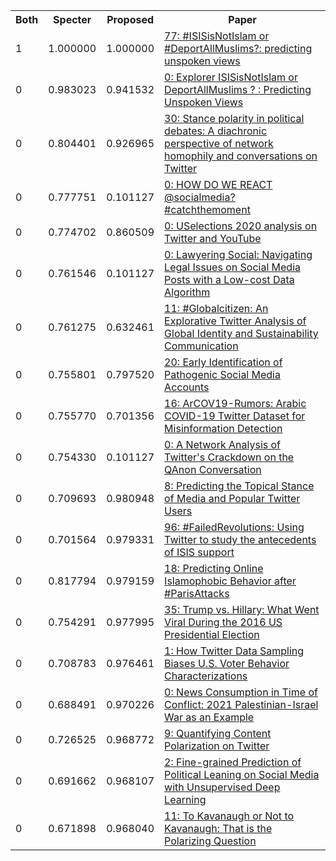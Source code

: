 <html><table><tr>
<th>Both</th>
<th>Specter</th>
<th>Proposed</th>
<th>Paper</th>
</tr>
<tr>
<td>1</td>
<td>1.000000</td>
<td>1.000000</td>
<td><a href="https://www.semanticscholar.org/paper/7deb967c0e70f98f7b18189aeb6149559455343d">77: #ISISisNotIslam or #DeportAllMuslims?: predicting unspoken views</a></td>
</tr>
<tr>
<td>0</td>
<td>0.983023</td>
<td>0.941532</td>
<td><a href="https://www.semanticscholar.org/paper/bf6a6a41e569b569c8058c11838e7ddbfeac21ff">0: Explorer ISISisNotIslam or DeportAllMuslims ? : Predicting Unspoken Views</a></td>
</tr>
<tr>
<td>0</td>
<td>0.804401</td>
<td>0.926965</td>
<td><a href="https://www.semanticscholar.org/paper/59096dd32f9b3b27bad813dd2955ec8e5fe8d9c2">30: Stance polarity in political debates: A diachronic perspective of network homophily and conversations on Twitter</a></td>
</tr>
<tr>
<td>0</td>
<td>0.777751</td>
<td>0.101127</td>
<td><a href="https://www.semanticscholar.org/paper/cdcd666dfe34aa4e1a4609618ce2dfdbcb80de86">0: HOW DO WE REACT @socialmedia? #catchthemoment</a></td>
</tr>
<tr>
<td>0</td>
<td>0.774702</td>
<td>0.860509</td>
<td><a href="https://www.semanticscholar.org/paper/a3b90494951603b4d4d947e81009f836aa6ba717">0: USelections 2020 analysis on Twitter and YouTube</a></td>
</tr>
<tr>
<td>0</td>
<td>0.761546</td>
<td>0.101127</td>
<td><a href="https://www.semanticscholar.org/paper/4f1378ccec26bebdd0ca35206177c7bf96441c68">0: Lawyering Social: Navigating Legal Issues on Social Media Posts with a Low-cost Data Algorithm</a></td>
</tr>
<tr>
<td>0</td>
<td>0.761275</td>
<td>0.632461</td>
<td><a href="https://www.semanticscholar.org/paper/d4757f207c7d3b63b3c04ff2ece75a88014a4ea6">11: #Globalcitizen: An Explorative Twitter Analysis of Global Identity and Sustainability Communication</a></td>
</tr>
<tr>
<td>0</td>
<td>0.755801</td>
<td>0.797520</td>
<td><a href="https://www.semanticscholar.org/paper/24d9a50190f25aec3a661931741a9a5ee04203aa">20: Early Identification of Pathogenic Social Media Accounts</a></td>
</tr>
<tr>
<td>0</td>
<td>0.755770</td>
<td>0.701356</td>
<td><a href="https://www.semanticscholar.org/paper/ad2714552d323a24d05986a452a879e3303b5c60">16: ArCOV19-Rumors: Arabic COVID-19 Twitter Dataset for Misinformation Detection</a></td>
</tr>
<tr>
<td>0</td>
<td>0.754330</td>
<td>0.101127</td>
<td><a href="https://www.semanticscholar.org/paper/612ad0c04597608fd4dcc91fe5ec28ddbcceb44f">0: A Network Analysis of Twitter's Crackdown on the QAnon Conversation</a></td>
</tr>
<tr>
<td>0</td>
<td>0.709693</td>
<td>0.980948</td>
<td><a href="https://www.semanticscholar.org/paper/ee22b650f8a4fb2f74ea3d5e771cf2302aa16a4a">8: Predicting the Topical Stance of Media and Popular Twitter Users</a></td>
</tr>
<tr>
<td>0</td>
<td>0.701564</td>
<td>0.979331</td>
<td><a href="https://www.semanticscholar.org/paper/ddd4d7a2ef0d554ff8d768452fac8596aed6d273">96: #FailedRevolutions: Using Twitter to study the antecedents of ISIS support</a></td>
</tr>
<tr>
<td>0</td>
<td>0.817794</td>
<td>0.979159</td>
<td><a href="https://www.semanticscholar.org/paper/a405ae2971ab98c2824dfe86f18a955e21597737">18: Predicting Online Islamophobic Behavior after #ParisAttacks</a></td>
</tr>
<tr>
<td>0</td>
<td>0.754291</td>
<td>0.977995</td>
<td><a href="https://www.semanticscholar.org/paper/e381098064d291af02980e4e525cc87da8174486">35: Trump vs. Hillary: What Went Viral During the 2016 US Presidential Election</a></td>
</tr>
<tr>
<td>0</td>
<td>0.708783</td>
<td>0.976461</td>
<td><a href="https://www.semanticscholar.org/paper/c4f8342bb899a15fb649def4814093b04d5fc509">1: How Twitter Data Sampling Biases U.S. Voter Behavior Characterizations</a></td>
</tr>
<tr>
<td>0</td>
<td>0.688491</td>
<td>0.970226</td>
<td><a href="https://www.semanticscholar.org/paper/7ec137cd277cf40960922581605c364eb6492166">0: News Consumption in Time of Conflict: 2021 Palestinian-Israel War as an Example</a></td>
</tr>
<tr>
<td>0</td>
<td>0.726525</td>
<td>0.968772</td>
<td><a href="https://www.semanticscholar.org/paper/c0440f0fdc72235dae0955909ed8713995725771">9: Quantifying Content Polarization on Twitter</a></td>
</tr>
<tr>
<td>0</td>
<td>0.691662</td>
<td>0.968107</td>
<td><a href="https://www.semanticscholar.org/paper/869d2b730ddf5e2f29e050d3cf047cc1512ea03c">2: Fine-grained Prediction of Political Leaning on Social Media with Unsupervised Deep Learning</a></td>
</tr>
<tr>
<td>0</td>
<td>0.671898</td>
<td>0.968040</td>
<td><a href="https://www.semanticscholar.org/paper/2573c50531451bf296b865d60cc4d14dbe661d69">11: To Kavanaugh or Not to Kavanaugh: That is the Polarizing Question</a></td>
</tr>
</table></html>
